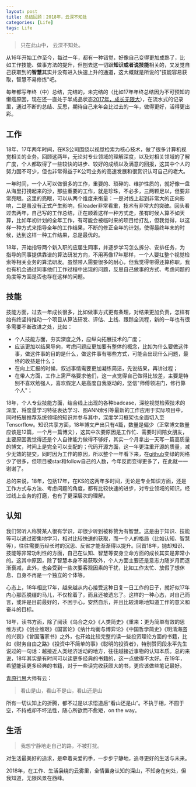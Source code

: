 ```yaml
---
layout: post
title: 总结回顾：2018年，云深不知处
categories: [Life]
tags: Life
---
```


> 只在此山中， 云深不知处。

从16年开始工作至今，每过一年，都有一种错觉，好像自己变得更加成熟了，比如工作技能、做事方法的提升，但刨去这一切跟**知识或者说技能**相关的，又发觉自己获取到的**智慧**其实并没有进入快速上升的通道，这大概就是所说的"技能容易获取，智慧不易修炼"吧。

每年都写年终（中）总结，完结的，未完结的（比如17年年终总结因为不可预知的懒癌原因，现在还一直处于半成品状态[2017年，成长无限大](https://github.com/willard-yuan/willard-yuan.github.io/blob/master/_draft/2018-02-26-year-turned-back.md)），在流水式的记录里，通过不断的总结、反思，期待自己来年会比过去的一年，做得更好，活得更出彩。

## 工作

18年、17年两年时间，在KS公司围绕以视觉检索为核心技术，做了很多计算机视觉相关的业务。回顾这两年，无论对专业领域的理解深度，以及对相关领域的了解广度，个人都取得了一些较快的进步、较好的成绩以及满意的回报，这其中个人的努力固不可少，但也非常得益于K公司业务的高速发展和很赏识认可自己的老大。

一年时间，一个人可以做很多的工作，重要的、琐碎的、维护性质的，就好像一盘从海里打捞起来的沙，那些重要的工作，就是珍珠，不必多，三两颗足以，但要非常亮眼。这里的亮眼，可以从两个维度来衡量：一是对线上起到非常大的正向影响，二是虽没有正式产生影响，但leader非常看重，技术有非常大的突破。回头看过去两年，自己写的工作总结，正在顺着这样一种方式走，虽有时候人算不如天算，比如年初计划的全年工作，有可能会被临时来的项目给打乱，但我觉得，以这样一种方式来指导全年的工作结果，不断的修正全年的计划，使得最终年末的时候，达到这样一种工作结果，总是最优的。

18年，开始指导两个新入职的应届生同事，并逐步学习怎么拆分、安排任务，为指导的同事提供靠谱的算法研发方向，不用再像17年那样，一个人要扛整个视觉检索等相关业务的算法研发。虽然带人需要很多的耐心，但我觉得带得还算称职，我也有机会通过同事他们工作过程中出现的问题，反思自己做事的方式、考虑问题的角度等方面是否也存在这样的问题。

## 技能

技能方面，过去一年成长很多，比如做事方式更有条理，对结果更加负责，怎样有始有终坚持推动一个项目从算法研发、评估、上线、跟踪全流程，新的一年也有很多需要不断改进之处，比如：

- 个人技能方面，夯实深度之外，应纵向拓展技术的广度；
- 应该更加以结果导向，考虑问题应更加要有整体的概念，比如为什么要做这件事，做这件事的目的是什么，做这件事有哪些方式，可能会出现什么问题，最终的收益是什么；
- 在向上汇报的时候，叙述事情需要更加凝练简洁，先说结果，再讲过程；
- 在带人方面，工作上需严格要求他们，这一点觉得自己做得比较差，主要是特别不喜欢勉强人，喜欢假定人是高度自我驱动的，坚信"师傅领进门，修行靠个人"；

18年，个人专业技能方面，结合线上出现的各种badcase，深挖视觉检索技术的深度，将度量学习特征表达学习、图ANN索引等最新的工作应用于实际项目中，同时拓展推荐系统领域的知识并参与其中，深度学习框架也全面切入至Tensorflow。知识共享方面，18年博文产出只有4篇，数量是偏少（正常博文数量应该是12篇，一个月一篇博文），这其中次要原因是工作忙、需要时间陪女朋友，主要原因我觉得还是个人自律能力做得不够好，其实一个月拿出一天写一篇高质量的博文，时间上是完全可以支配的；代码开源方面，这一年更注重开源的质量，减少无效的提交，同时因为工作的原因，所以整个一年看下来，在[github](https://github.com/willard-yuan)变绿的网格少了很多，但项目被star和follow自己的人数，今年反而变得更多了，在此就一一谢谢了。

总的来说，18年，包括17年，在KS的这两年多时间，无论是专业知识方面，还是工作方式与方法、考虑问题的角度，都有比较快速的进步，对专业领域的知识，经过线上业务的打磨，也有了更深层次的理解。

## 认知

我们常听人称赞某人很有学识，却很少听到被称赞为有智慧。这是由于知识、技能等可以通过密集地学习，相对比较快速的获取，而一个人的格局（比如认知、智慧等），往往需要历经长时的沉思、反省才能渐渐得以提升。回首18年，抛却知识、技能等非常功利性的方面，自己在认知、智慧等安身立命方面的成长其实是非常小的。这其中原因，除了智慧本身不易获取外，个人方面主要还是意志力随岁月而逐渐衰减，此外，也会受到一些次要客观因素的干扰，比如工作太忙、放假了想休息、自身不再是一个独立的个体等。

心态上，18年相比17年，越来越从内心接受这种日复一日工作的日子，就好似17年内心那匹脱缰的马儿，不仅栓着了，而且还被遗忘了。这样的一种心态，对自己而言，或许是目前最好的，不困于心，安然自乐，并且比较清晰地知道工作的意义和奋斗的目标。

18年，读书方面，除了阅读《乌合之众》《人类简史》《重来：更为简单有效的思维方式》《创业维艰》《国富论》《纳什均衡与博弈论》《中国哲学简史》《明清海盗的兴衰》《曾国藩家书》之外，也开始比较完整的读一些投资理论方面的书籍，比如《财务自由之路》《投资中不简单的事》《聪明的投资者》，特别赞同段永平先生说过的一句话：越接近人类经济活动的地方，往往越接近事物的认知本质。总的来说，18年其实是有时间可以读更多经典的书籍的，这一点做得不太好。在19年，希望能读更多经典的书籍，对于一些读完收获颇大的书，更应该做些笔记最好。

[青原行思](https://zh.wikipedia.org/wiki/%E9%9D%92%E5%8E%9F%E8%A1%8C%E6%80%9D)大师有云：

> 看山是山，看山不是山，看山还是山

所有一切认知上的折腾，都不过是以求悟道后“看山还是山”。不执于相，不囿于空，不持戒却不坏法性，随心所欲而不愈矩，on the way。

## 生活

> 我想宁静地走自己的路，不被打扰。

对生活最美好的追求，是牵着亲爱的手，一步步宁静地，追寻更好的生活与未来。

2018年，在工作、生活袅绕的云雾里，全情置身认知的深山，不知身在何处，但我知道，无限风景在西峰。
